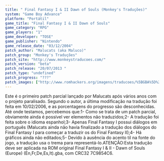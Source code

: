 ```yaml
---
title: " Final Fantasy I & II Dawn of Souls (Monkey's Traduções)"
system: "Game Boy Advance"
platform: "Portátil"
game_title: "Final Fantasy I & II Dawn of Souls"
game_category: "RPG"
game_players: "1"
game_developer: "TOSE"
game_publisher: "Nintendo"
game_release_date: "03/12/2004"
patch_author: "Malucats (aka Maluco)"
patch_group: "Monkey's Traduções"
patch_site: "http://www.monkeystraducoes.com/"
patch_version: "beta"
patch_release: "20/07/2013 "
patch_type: "undefined"
patch_progress: "???"
patch_images: ["http://www.romhackers.org/imagens/traducoes/%5BGBA%5D%20Final%20Fantasy%20I%20&%20II%20Dawn%20of%20Souls%20-%20Monkey's%20Tradu%C3%A7%C3%B5es%20-%201.png","http://www.romhackers.org/imagens/traducoes/%5BGBA%5D%20Final%20Fantasy%20I%20&%20II%20Dawn%20of%20Souls%20-%20Monkey's%20Tradu%C3%A7%C3%B5es%20-%202.png","http://www.romhackers.org/imagens/traducoes/%5BGBA%5D%20Final%20Fantasy%20I%20&%20II%20Dawn%20of%20Souls%20-%20Monkey's%20Tradu%C3%A7%C3%B5es%20-%203.png"]
---
```

Este é o primeiro patch parcial lançado por Malucats após vários anos com o projeto paralisado. Segundo o autor, a última modificação na tradução foi feita em 10/02/2006, e as porcentagens do progresso são desconhecidas. Até onde testamos, percebemos que:1- Como se trata de um patch parcial, obviamente ainda é possível ver elementos não traduzidos;2- A tradução foi feita sobre o idioma espanhol;3- Apenas Final Fantasy I possui diálogos em português (Malucats ainda não havia finalizado a tradução dos diálogos do Final Fantasy I para começar a traduzir os do Final Fantasy II);4- Há gráficos ainda não editados;5- Devido à ausência do acento til na fonte do jogo, a tradução usa o trema para representá-lo.ATENÇÃO:Esta tradução deve ser aplicada na ROM original Final Fantasy I & II - Dawn of Souls (Europe) (En,Fr,De,Es,It).gba, com CRC32 7C9854C6.